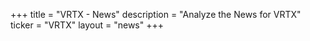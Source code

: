 +++
title = "VRTX - News"
description = "Analyze the News for VRTX"
ticker = "VRTX"
layout = "news"
+++

